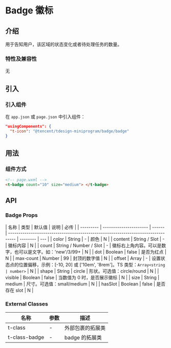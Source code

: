 # Badge 徽标

## 介绍

用于告知用户，该区域的状态变化或者待处理任务的数量。

### 特性及兼容性

无

## 引入

### 引入组件

在 `app.json` 或 `page.json` 中引入组件：

```json
"usingComponents": {
  "t-icon": "@tencent/tdesign-miniprogram/badge/badge"
}
```

## 用法

### 组件方式

```html
<!-- page.wxml -->
<t-badge count="10" size="medium"> </t-badge>
```

## API

### Badge Props

| 名称      | 类型                   | 默认值 | 说明                                                                              | 必传     |
| --------- | ---------------------- | ------ | --------------------------------------------------------------------------------- | -------- | --- |
| color     | String                 | -      | 颜色                                                                              | N        |
| content   | String / Slot          | -      | 徽标内容                                                                          | N        |
| count     | String / Number / Slot | -      | 徽标右上角内容。可以是数字，也可以是文字。如：'new'/3/99+                         | N        |
| dot       | Boolean                | false  | 是否为红点                                                                        | N        |
| max-count | Number                 | 99     | 封顶的数字值                                                                      | N        |
| offset    | Array                  | -      | 设置状态点的位置偏移，示例：[-10, 20] 或 ['10em', '8rem']。TS 类型：`Array<string | number>` | N   |
| shape     | String                 | circle | 形状。可选值：circle/round                                                        | N        |
| visible   | Boolean                | false  | 当数值为 0 时，是否展示徽标                                                       | N        |
| size      | String                 | medium | 尺寸。可选值：small/medium                                                        | N        |
| hasSlot   | Boolean                | false  | 是否存在 slot                                                                     | N        |

### External Classes

| 名称          | 参数 | 描述             |
| ------------- | ---- | ---------------- |
| t-class       | -    | 外部包裹的拓展类 |
| t-class-badge | -    | badge 的拓展类   |
